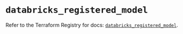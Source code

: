 # `databricks_registered_model`

Refer to the Terraform Registry for docs: [`databricks_registered_model`](https://registry.terraform.io/providers/databricks/databricks/1.49.0/docs/resources/registered_model).
